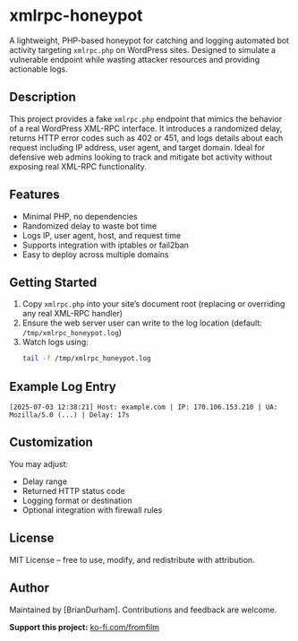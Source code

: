 # xmlrpc-honeypot

A lightweight, PHP-based honeypot for catching and logging automated bot activity targeting `xmlrpc.php` on WordPress sites. Designed to simulate a vulnerable endpoint while wasting attacker resources and providing actionable logs.

## Description

This project provides a fake `xmlrpc.php` endpoint that mimics the behavior of a real WordPress XML-RPC interface. It introduces a randomized delay, returns HTTP error codes such as 402 or 451, and logs details about each request including IP address, user agent, and target domain. Ideal for defensive web admins looking to track and mitigate bot activity without exposing real XML-RPC functionality.

## Features

- Minimal PHP, no dependencies
- Randomized delay to waste bot time
- Logs IP, user agent, host, and request time
- Supports integration with iptables or fail2ban
- Easy to deploy across multiple domains

## Getting Started

1. Copy `xmlrpc.php` into your site’s document root (replacing or overriding any real XML-RPC handler)
2. Ensure the web server user can write to the log location (default: `/tmp/xmlrpc_honeypot.log`)
3. Watch logs using:
   ```bash
   tail -f /tmp/xmlrpc_honeypot.log
   ```

## Example Log Entry

```
[2025-07-03 12:38:21] Host: example.com | IP: 170.106.153.210 | UA: Mozilla/5.0 (...) | Delay: 17s
```

## Customization

You may adjust:
- Delay range
- Returned HTTP status code
- Logging format or destination
- Optional integration with firewall rules

## License

MIT License – free to use, modify, and redistribute with attribution.

## Author

Maintained by [BrianDurham]. Contributions and feedback are welcome.

**Support this project:** [ko-fi.com/fromfilm](https://ko-fi.com/fromfilm)

